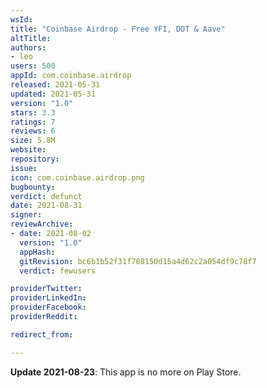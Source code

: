 ```yaml
---
wsId: 
title: "Coinbase Airdrop - Free YFI, DOT & Aave"
altTitle: 
authors:
- leo
users: 500
appId: com.coinbase.airdrop
released: 2021-05-31
updated: 2021-05-31
version: "1.0"
stars: 3.3
ratings: 7
reviews: 6
size: 5.8M
website: 
repository: 
issue: 
icon: com.coinbase.airdrop.png
bugbounty: 
verdict: defunct
date: 2021-08-31
signer: 
reviewArchive:
- date: 2021-08-02
  version: "1.0"
  appHash: 
  gitRevision: bc6b1b52f31f708150d15a4d62c2a054df9c78f7
  verdict: fewusers

providerTwitter: 
providerLinkedIn: 
providerFacebook: 
providerReddit: 

redirect_from:

---
```



**Update 2021-08-23**: This app is no more on Play Store.
